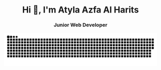 <!-- ## 👋 Hey everyone 👋 -->
<h1 align="center">Hi 👋, I'm Atyla Azfa Al Harits</h1>
<h3 align="center">Junior Web Developer</h3>

![mishmanners snake gif](https://github.com/mishmanners/MishManners/blob/output/github-contribution-grid-snake.svg)
